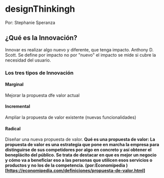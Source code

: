 # designThinkingh
Por: Stephanie Speranza


## ¿Qué es la Innovación?
Innovar es realizar algo nuevo y diferente, que tenga impacto. Anthony D. Scott. Se define por impacto no por "nuevo" el impacto se mide si cubre la necesidad del usuario. 

### Los tres tipos de Innovación
#### Marginal
Mejorar la propuesta dfe valor actual
#### Incremental 
Ampliar la propuesta de valor existente (nuevas funcionalidades)
#### Radical 
Diseñar una nueva propuesta de valor. 
**Qué es una propuesta de valor: 
La propuesta de valor es una estrategia que pone en marcha la empresa para distinguirse de sus competidores por algo en concreto y así obtener el beneplácito del público. Se trata de destacar en que es mejor un negocio y cómo va a beneficiar eso a las personas que utilicen esos servicios o productos y no los de la competencia. (por:Economipedia )[https://economipedia.com/definiciones/propuesta-de-valor.html]**

